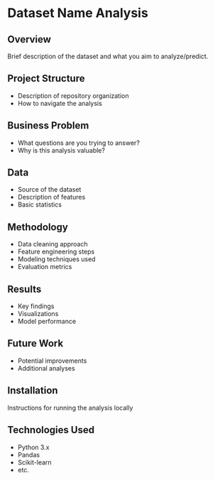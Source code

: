 # Dataset Name Analysis

## Overview
Brief description of the dataset and what you aim to analyze/predict.

## Project Structure
- Description of repository organization
- How to navigate the analysis

## Business Problem
- What questions are you trying to answer?
- Why is this analysis valuable?

## Data
- Source of the dataset
- Description of features
- Basic statistics

## Methodology
- Data cleaning approach
- Feature engineering steps
- Modeling techniques used
- Evaluation metrics

## Results
- Key findings
- Visualizations
- Model performance

## Future Work
- Potential improvements
- Additional analyses

## Installation
Instructions for running the analysis locally

## Technologies Used
- Python 3.x
- Pandas
- Scikit-learn
- etc.